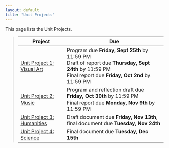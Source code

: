 ```yaml
---
layout: default
title: "Unit Projects"
---
```


This page lists the Unit Projects.

> Project | Due
> ------- | ---
> [Unit Project 1: Visual Art](project01.html) | Program due **Friday, Sept 25th** by 11:59 PM<br>Draft of report due **Thursday, Sept 24th** by 11:59 PM<br>Final report due **Friday, Oct 2nd** by 11:59 PM
> [Unit Project 2: Music](project02.html) | Program and reflection draft due **Friday, Oct 30th** by 11:59 PM<br>Final report due **Monday, Nov 9th** by 11:59 PM
> [Unit Project 3: Humanities](project03.html) | Draft document due **Friday, Nov 13th**, final document due **Tuesday, Nov 24th**
> [Unit Project 4: Science](project04.html) | Final document due **Tuesday, Dec 15th**
